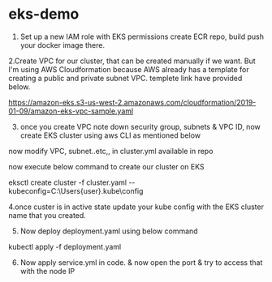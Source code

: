 # eks-demo

1. Set up a new IAM role with EKS permissions
create ECR repo, build push your docker image there.

2.Create VPC for our cluster, that can be created manually if we want. But I'm using AWS Cloudformation because AWS already has a template for creating a public and private subnet VPC. templete link have provided below.

https://amazon-eks.s3-us-west-2.amazonaws.com/cloudformation/2019-01-09/amazon-eks-vpc-sample.yaml

3. once you create VPC note down security group, subnets & VPC ID, now create EKS cluster using aws CLI as mentioned below

now modify VPC, subnet..etc,, in cluster.yml  available in repo

now execute below command to create our cluster on EKS

eksctl create cluster -f cluster.yaml --kubeconfig=C:\Users\{user}\.kube\config

4.once custer is in active state update your kube config with the EKS cluster name that you created.


5. Now deploy deployment.yaml using below command 

kubectl apply -f deployment.yaml

6. Now apply service.yml in code. & now open the port & try to access that with the node IP 

